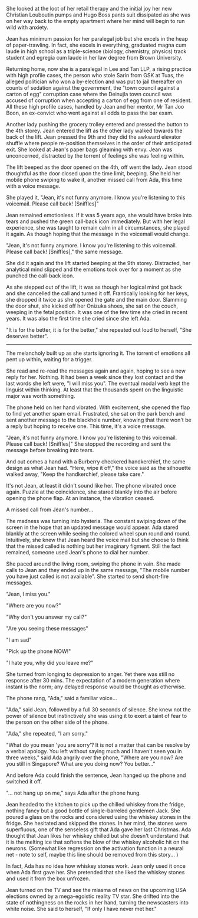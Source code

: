 She looked at the loot of her retail therapy and the initial joy her new Christian Louboutin pumps and Hugo Boss pants suit dissipated as she was on her way back to the empty apartment where her mind will begin to run wild with anxiety.

Jean has minimum passion for her paralegal job but she excels in the heap of paper-trawling. In fact, she excels in everything, graduated magna cum laude in high school as a triple-science (biology, chemistry, physics) track student and egregia cum laude in her law degree from Brown University.

Returning home, now she is a paralegal in Lee and Tan LLP, a rising practice with high profile cases, the person who stole Sarin from GSK at Tuas, the alleged politician who won a by-election and was put to jail thereafter on counts of sedation against the government, the "town council against a carton of egg" corruption case where the Deinujla town council was accused of corruption when accepting a carton of egg from one of resident. All these high profile cases, handled by Jean and her mentor, Mr Tan Joo Boon, an ex-convict who went against all odds to pass the bar exam.

Another lady pushing the grocery trolley entered and pressed the button to the 4th storey. Jean entered the lift as the other lady walked towards the back of the lift. Jean pressed the 9th and they did the awkward elevator shuffle where people re-position themselves in the order of their anticipated exit. She looked at Jean's paper bags gleaming with envy. Jean was unconcerned, distracted by the torrent of feelings she was feeling within.

The lift beeped as the door opened on the 4th, off went the lady. Jean stood thoughtful as the door closed upon the time limit, beeping. She held her mobile phone swiping to wake it, another missed call from Ada, this time with a voice message.

She played it, "Jean, it's not funny anymore. I know you're listening to this voicemail. Please call back! [Sniffles]"

Jean remained emotionless. If it was 5 years ago, she would have broke into tears and pushed the green call-back icon immediately. But with her legal experience, she was taught to remain calm in all circumstances, she played it again. As though hoping that the message in the voicemail would change.

"Jean, it's not funny anymore. I know you're listening to this voicemail. Please call back! [Sniffles]," the same message.

She did it again and the lift started beeping at the 9th storey. Distracted, her analytical mind slipped and the emotions took over for a moment as she punched the call-back icon.

As she stepped out of the lift, it was as though her logical mind got back and she cancelled the call and turned it off. Frantically looking for her keys, she dropped it twice as she opened the gate and the main door. Slamming the door shut, she kicked off her Onizuka shoes, she sat on the couch, weeping in the fetal position. It was one of the few time she cried in recent years. It was also the first time she cried since she left Ada.

"It is for the better, it is for the better," she repeated out loud to herself, "She deserves better".

----

The melancholy built up as she starts ignoring it. The torrent of emotions all pent up within, waiting for a trigger.

She read and re-read the messages again and again, hoping to see a new reply for her. Nothing. It had been a week since they lost contact and the last words she left were, "I will miss you". The eventual modal verb kept the linguist within thinking. At least that the thousands spent on the linguistic major was worth something.

The phone held on her hand vibrated. With excitement, she opened the flap to find yet another spam email. Frustrated, she sat on the park bench and sent another message to the blackhole number, knowing that there won't be a reply but hoping to receive one. This time, it's a voice message.

"Jean, it's not funny anymore. I know you're listening to this voicemail. Please call back! [Sniffles]" She stopped the recording and sent the message before breaking into tears.

And out comes a hand with a Burberry checkered handkerchief, the same design as what Jean had. "Here, wipe it off," the voice said as the silhouette walked away, "Keep the handkerchief, please take care."

It's not Jean, at least it didn't sound like her. The phone vibrated once again. Puzzle at the coincidence, she stared blankly into the air before opening the phone flap. At an instance, the vibration ceased.

A missed call from Jean's number...


The madness was turning into hysteria. The constant swiping down of the screen in the hope that an updated message would appear. Ada stared blankly at the screen while seeing the colored wheel spun round and round. Intuitively, she knew that Jean heard the voice mail but she choose to think that the missed called is nothing but her imaginary figment. Still the fact remained, someone used Jean's phone to dial her number.

She paced around the living room, swiping the phone in vain. She made calls to Jean and they ended up in the same message, "The mobile number you have just called is not available". She started to send short-fire messages.

"Jean, I miss you."

"Where are you now?"

"Why don't you answer my call?"

"Are you seeing these messages"

"I am sad"

"Pick up the phone NOW!"

"I hate you, why did you leave me?"

She turned from longing to depression to anger. Yet there was still no response after 30 mins. The expectation of a modern generation where instant is the norm; any delayed response would be thought as otherwise.

The phone rang, "Ada," said a familiar voice...

"Ada," said Jean, followed by a full 30 seconds of silence. She knew not the power of silence but instinctively she was using it to exert a taint of fear to the person on the other side of the phone.

"Ada," she repeated, "I am sorry."

"What do you mean 'you are sorry'? It is not a matter that can be resolve by a verbal apology. You left without saying much and I haven't seen you in three weeks," said Ada angrily over the phone, "Where are you now? Are you still in Singapore? What are you doing now? You better..."

And before Ada could finish the sentence, Jean hanged up the phone and switched it off.

"... not hang up on me," says Ada after the phone hung.

Jean headed to the kitchen to pick up the chilled whiskey from the fridge, nothing fancy but a good bottle of single-barreled gentlemen Jack. She poured a glass on the rocks and considered using the whiskey stones in the fridge. She hesitated and skipped the stones. In her mind, the stones were superfluous, one of the senseless gift that Ada gave her last Christmas. Ada thought that Jean likes her whiskey chilled but she doesn't understand that it is the melting ice that softens the blow of the whiskey alcoholic hit on the neurons. (Somewhat like regression on the activation function in a neural net - note to self, maybe this line should be removed from this story... )

In fact, Ada has no idea how whiskey stones work. Jean only used it once when Ada first gave her. She pretended that she liked the whiskey stones and used it from the box unfrozen.

Jean turned on the TV and see the miasma of news on the upcoming USA elections owned by a mega-egoistic reality TV star. She drifted into the state of nothingness on the rocks in her hand, turning the newscasters into white noise.
She said to herself, "If only I have never met her."
